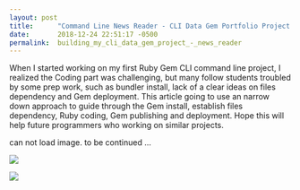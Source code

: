 ```yaml
---
layout: post
title:      "Command Line News Reader - CLI Data Gem Portfolio Project - **"
date:       2018-12-24 22:51:17 -0500
permalink:  building_my_cli_data_gem_project_-_news_reader
---
```



When I started working on my first Ruby Gem CLI command line project, I realized the Coding part was challenging, but many follow students troubled by some prep work,  such as bundler install, lack of a clear ideas on files dependency and Gem deployment. This article going to use an narrow down approach to guide through the Gem install, establish files dependency, Ruby coding, Gem publishing and deployment. Hope this will help future programmers who working on similar projects. 

can not load image. to be continued  ...


![](https://drive.google.com/file/d/1BXwAY0Ryhx95kDsaMpzGCMGoJpsjy04d/view?usp=sharing)

![](https://imgur.com/6rpTpzk)
